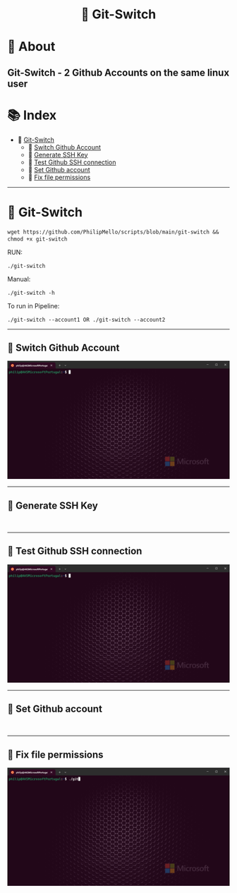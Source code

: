 # <p align="center">🔧 Git-Switch</p>

# 📝 About
## Git-Switch - 2 Github Accounts on the same linux user
# 📚 Index
- 🔖 [Git-Switch](#-git-switch)<br>
    - 🔖 [Switch Github Account](#-switch-github-account)<br>
    - 🔖 [Generate SSH Key](#-generate-ssh-key)<br>
    - 🔖 [Test Github SSH connection](#-test-github-ssh-connection)<br>
    - 🔖 [Set Github account](#-set-github-account)<br>
    - 🔖 [Fix file permissions](#-fix-file-permissions)<br>

---
# 🔧 Git-Switch
```
wget https://github.com/PhilipMello/scripts/blob/main/git-switch && chmod +x git-switch
```
RUN:
```
./git-switch
```

Manual:
```
./git-switch -h
```

To run in Pipeline:
```
./git-switch --account1 OR ./git-switch --account2
```

---
## 🔧 Switch Github Account
![](assets/img/github-account-switch.gif)

---
## 🔧 Generate SSH Key
![]()

---
## 🔧 Test Github SSH connection
![](assets/img/github-test-connection_account1.gif)

---
## 🔧 Set Github account
![]()

---
## 🔧 Fix file permissions
![](assets/img/github-fix-file-permission.gif)